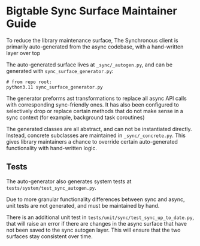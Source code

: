 # Bigtable Sync Surface Maintainer Guide

To reduce the library maintenance surface, The Synchronous client is primarily auto-generated from the async codebase,
with a hand-written layer over top

The auto-generated surface lives at `_sync/_autogen.py`, and can be generated with `sync_surface_generator.py`:

```
# from repo root:
python3.11 sync_surface_generator.py
```

The generator preforms ast transformations to replace all async API calls with
corresponding sync-friendly ones. It has also been configured to selectively drop
or replace certain methods that do not make sense in a sync context
(for example, background task coroutines)

The generated classes are all abstract, and can not be instantiated directly. Instead,
concrete subclasses are maintained in `_sync/_concrete.py`. This gives library maintainers
a chance to override certain auto-generated functionality with hand-written logic.

## Tests

The auto-generator also generates system tests at `tests/system/test_sync_autogen.py`.

Due to more granular functionality differences between sync and async,
unit tests are not generated, and must be maintained by hand.

There is an additional unit test in `tests/unit/sync/test_sync_up_to_date.py`, that will
raise an error if there are changes in the async surface that have not been saved
to the sync autogen layer. This will ensure that the two surfaces stay consistent over time.
